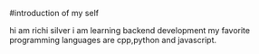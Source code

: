 #introduction of my self

hi am richi silver 
i am learning backend development 
my favorite programming languages are cpp,python and javascript.
